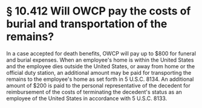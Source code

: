 # § 10.412   Will OWCP pay the costs of burial and transportation of the remains?

In a case accepted for death benefits, OWCP will pay up to $800 for funeral and burial expenses. When an employee's home is within the United States and the employee dies outside the United States, or away from home or the official duty station, an additional amount may be paid for transporting the remains to the employee's home as set forth in 5 U.S.C. 8134. An additional amount of $200 is paid to the personal representative of the decedent for reimbursement of the costs of terminating the decedent's status as an employee of the United States in accordance with 5 U.S.C. 8133.




